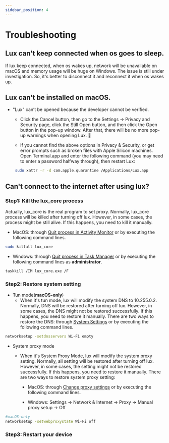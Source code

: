 ```yaml
---
sidebar_position: 4
---
```


# Troubleshooting


## Lux can't keep connected when os goes to sleep.

If lux keep connected, when os wakes up, network will be unavailable on macOS and memory usage will be huge on Windows.
The issue is still under investigation.
So, it's better to disconnect it and reconnect it when os wakes up.


## Lux can't be installed on macOS.

- "Lux" can’t be opened because the developer cannot be verified.

    - Click the Cancel button, then go to the Settings -> Privacy and Security page, click the Still Open button, and then click the Open button in the pop-up window. 
After that, there will be no more pop-up warnings when opening Lux. 🎉

    - If you cannot find the above options in Privacy & Security, or get error prompts such as broken files with Apple Silicon machines. 
Open Terminal.app and enter the following command (you may need to enter a password halfway through), then restart Lux:
   ```bash
    sudo xattr -r -d com.apple.quarantine /Applications/Lux.app
    ```

## Can't connect to the internet after using lux?

### Step1: Kill the lux_core process

Actually, lux_core is the real program to set proxy. Normally, lux_core process will be killed after turning off lux.
However, in some cases, the process might be still alive. If this happens, you need to kill it manually.

- MacOS: through [Quit process in Activity Monitor](https://support.apple.com/guide/activity-monitor/quit-a-process-actmntr1002/mac) or by executing the following command lines.
 
 ```sh
sudo killall lux_core
```

- Windows: through [Quit process in Task Manager](https://support.lenovo.com/us/en/solutions/ht515301-how-to-use-task-manager-to-stop-or-end-processes-windows-10-and-11) or by executing the following command lines as **administrator**.

 ```sh
 taskkill /IM lux_core.exe /F
```

### Step2: Restore system setting

- Tun mode(**macOS-only**)
  - When it's tun mode, lux will modify the system DNS to 10.255.0.2. Normally, DNS will be restored after turning off lux.
  However, in some cases, the DNS might not be restored successfully. If this happens, you need to restore it manually.
  There are two ways to restore the DNS: through [System Settings](https://support.apple.com/guide/mac-help/change-dns-settings-on-mac-mh14127/mac)
  or by executing the following command lines.
   

```sh
networksetup -setdnsservers Wi-Fi empty
```

- System proxy mode
  - When it's System Proxy Mode, lux will modify the system proxy setting. Normally, all setting will be restored after turning off lux.
    However, in some cases, the setting might not be restored successfully. If this happens, you need to restore it manually.
    There are two ways to restore system proxy setting: 
   
    - MacOS: through [Change proxy settings](https://support.apple.com/guide/mac-help/change-proxy-settings-on-mac-mchlp2591/mac) or by executing the following command lines.

    - Windows: Settings -> Network & Internet -> Proxy -> Manual proxy setup -> Off

```sh
#macOS-only
networksetup -setwebproxystate Wi-Fi off
```


### Step3: Restart your device
